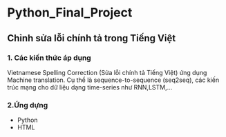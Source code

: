 # Python_Final_Project
## Chỉnh sửa lỗi chính tả trong Tiếng Việt
### 1. Các kiến thức áp dụng
Vietnamese Spelling Correction (Sửa lỗi chính tả Tiếng Việt) ứng dụng Machine translation. Cụ thể là sequence-to-sequence (seq2seq), các kiến trúc mạng cho dữ liệu dạng time-series như RNN,LSTM,...
### 2.Ứng dựng
- Python
- HTML



